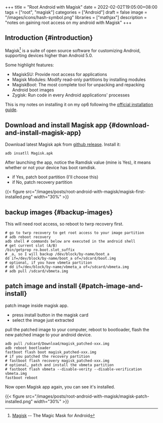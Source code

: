 +++
title = "Root Android with Magisk"
date = 2022-02-02T19:05:00+08:00
tags = ["root", "magisk"]
categories = ["Android"]
draft = false
image = "/images/icons/hash-symbol.png"
libraries = ["mathjax"]
description = "notes on gaining root access on my android with Magisk"
+++

## Introduction {#introduction}

Magisk[^fn:1] is a suite of open source software for customizing Android, supporting devices higher than Android 5.0.

Some highlight features:

-   MagiskSU: Provide root access for applications
-   Magisk Modules: Modify read-only partitions by installing modules
-   MagiskBoot: The most complete tool for unpacking and repacking Android boot images
-   Zygisk: Run code in every Android applications' processes

This is my notes on installing it on my op6 following the [official installation guide](https://topjohnwu.github.io/Magisk/install.html).


## Download and install Magisk app {#download-and-install-magisk-app}

Download latest Magisk apk from [github release](https://github.com/topjohnwu/Magisk/releases/latest). Install it:

```shell
adb insatll Magisk.apk
```

After launching the app, notice the Ramdisk value (mine is Yes), it means whether or not your device has boot ramdisk.

-   if Yes, patch boot partition (I'll choose this)
-   if No, patch recovery partition

{{< figure src="/images/posts/root-android-with-magisk/magisk-first-installed.png" width="30%" >}}


## backup images {#backup-images}

This will need root access, so reboot to twrp recovery first.

```shell
# go to twrp recovery to get root access to your image partition
# adb reboot recovery
adb shell # commands below are executed in the android shell
# get current slot (A/B)
/bin/getprop ro.boot.slot_suffix
# _a, so I will backup /dev/block/by-name/boot_a
dd if=/dev/block/by-name/boot_a of=/sdcard/boot.img
# optional, if you have vbmeta partition
# dd if=/dev/block/by-name/vbmeta_a of=/sdcard/vbmeta.img
# adb pull /sdcard/vbmeta.img
```


## patch image and install {#patch-image-and-install}

patch image inside magisk app.

-   press install button in the magisk card
-   select the image just extracted

pull the patched image to your computer, reboot to bootloader, flash the new patched image to your android device.

```shell
adb pull /sdcard/Download/magisk_patched-xxx.img
adb reboot bootloader
fastboot flash boot magisk_patched-xxx.img
# if you patched the recovery partition
# fastboot flash recovery magisk_patched-xxx.img
# optional, patch and install the vbmeta partition
# fastboot flash vbmeta --disable-verity --disable-verification vbmeta.img
fastboot reboot
```

Now open Magisk app again, you can see it's installed.

{{< figure src="/images/posts/root-android-with-magisk/magisk-patch-installed.png" width="30%" >}}

[^fn:1]: [Magisk](https://github.com/topjohnwu/Magisk) -- The Magic Mask for Android